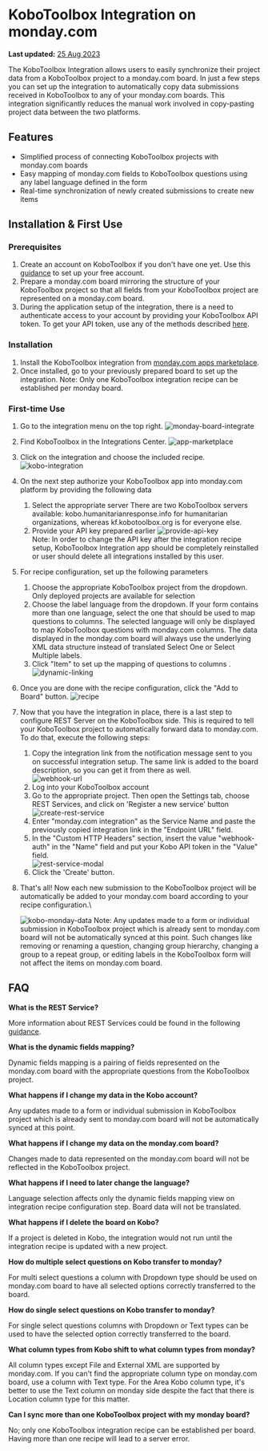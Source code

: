 # KoboToolbox Integration on monday.com
**Last updated:** <a href="https://github.com/kobotoolbox/docs/blob/8c97f9358780418e9384e2ba5c99f466d6022b8d/source/kobotoolbox_monday_integration.md" class="reference">25 Aug 2023</a>

The KoboToolbox Integration allows users to easily synchronize their project
data from a KoboToolbox project to a monday.com board. In just a few steps you
can set up the integration to automatically copy data submissions received in
KoboToolbox to any of your monday.com boards. This integration significantly
reduces the manual work involved in copy-pasting project data between the two
platforms.

## Features

- Simplified process of connecting KoboToolbox projects with monday.com boards
- Easy mapping of monday.com fields to KoboToolbox questions using any label
  language defined in the form
- Real-time synchronization of newly created submissions to create new items

## Installation & First Use

### Prerequisites

1.  Create an account on KoboToolbox if you don't have one yet. Use this
    [guidance](https://support.kobotoolbox.org/creating_account.html) to set up
    your free account.
2.  Prepare a monday.com board mirroring the structure of your KoboToolbox
    project so that all fields from your KoboToolbox project are represented on
    a monday.com board.
3.  During the application setup of the integration, there is a need to
    authenticate access to your account by providing your KoboToolbox API token.
    To get your API token, use any of the methods described
    [here](https://support.kobotoolbox.org/api.html?highlight=api%20token).

### Installation

1.  Install the KoboToolbox integration from
    [monday.com apps marketplace](https://monday.com/marketplace).
2.  Once installed, go to your previously prepared board to set up the
    integration.
    Note: Only one KoboToolbox integration recipe can be established per monday board.

### First-time Use

1.  Go to the integration menu on the top right.
    ![monday-board-integrate](/images/kobotoolbox_monday_integration/monday-board-integrate.png)
2.  Find KoboToolbox in the Integrations Center.
    ![app-marketplace](/images/kobotoolbox_monday_integration/find-integration.png)
3.  Click on the integration and choose the included recipe.
    ![kobo-integration](/images/kobotoolbox_monday_integration/choose-recipe.png)
4.  On the next step authorize your KoboToolbox app into monday.com platform by providing the following data
    1. Select the appropriate server
    There are two KoboToolbox servers available: kobo.humanitarianresponse.info for humanitarian organizations, whereas kf.kobotoolbox.org is for everyone else.
    2. Provide your API key prepared earlier ![provide-api-key](/images/kobotoolbox_monday_integration/provide-api-key.png)  
    Note: In order to change the API key after the integration recipe setup, KoboToolbox Integration app should be completely reinstalled or user should delete all integrations installed by this user.
5. For recipe configuration, set up the following parameters
    1.  Choose the appropriate KoboToolbox project from the dropdown. Only
        deployed projects are available for selection
    2.  Choose the label language from the dropdown. If your form contains more
        than one language, select the one that should be used to map questions
        to columns. The selected language will only be displayed to map
        KoboToolbox questions with monday.com columns. The data displayed in the
        monday.com board will always use the underlying XML data structure
        instead of translated Select One or Select Multiple labels.
    3.  Click "Item" to set up the mapping of questions to columns .
        ![dynamic-linking](/images/kobotoolbox_monday_integration/item-mapping.png)
5.  Once you are done with the recipe configuration, click the "Add to Board"
    button. ![recipe](/images/kobotoolbox_monday_integration/recipe-config.png)
6.  Now that you have the integration in place, there is a last step to
    configure REST Server on the KoboToolbox side. This is required to tell your
    KoboToolbox project to automatically forward data to monday.com. To do that,
    execute the following steps:
    1.  Copy the integration link from the notification message sent to you on
        successful integration setup. The same link is added to the board
        description, so you can get it from there as well.\
        ![webhook-url](/images/kobotoolbox_monday_integration/description-link.png)
    2.  Log into your KoboToolbox account
    3.  Go to the appropriate project. Then open the Settings tab, choose REST
        Services, and click on 'Register a new service' button\
        ![create-rest-service](/images/kobotoolbox_monday_integration/create-rest-service.png)
    4.  Enter "monday.com integration" as the Service Name and paste the
        previously copied integration link in the "Endpoint URL" field.
    5.  In the "Custom HTTP Headers" section, insert the value "webhook-auth" in
        the "Name" field and put your Kobo API token in the "Value" field.\
        ![rest-service-modal](/images/kobotoolbox_monday_integration/rest-service-modal.png)
    6.  Click the 'Create' button.
7.  That's all! Now each new submission to the KoboToolbox project will be
    automatically be added to your monday.com board according to your recipe
    configuration.\

    ![kobo-monday-data](/images/kobotoolbox_monday_integration/kobo-monday-data.png)
    Note: Any updates made to a form or individual submission in KoboToolbox
    project which is already sent to monday.com board will not be automatically
    synced at this point. Such changes like removing or renaming a question,
    changing group hierarchy, changing a group to a repeat group, or editing
    labels in the KoboToolbox form will not affect the items on monday.com
    board.

## FAQ

**What is the REST Service?**

More information about REST Services could be found in the following
[guidance](https://support.kobotoolbox.org/rest_services.html).

**What is the dynamic fields mapping?**

Dynamic fields mapping is a pairing of fields represented on the monday.com
board with the appropriate questions from the KoboToolbox project.

**What happens if I change my data in the Kobo account?**

Any updates made to a form or individual submission in KoboToolbox project which
is already sent to monday.com board will not be automatically synced at this
point.

**What happens if I change my data on the monday.com board?**

Changes made to data represented on the monday.com board will not be reflected
in the KoboToolbox project.

**What happens if I need to later change the language?**

Language selection affects only the dynamic fields mapping view on integration
recipe configuration step. Board data will not be translated.

**What happens if I delete the board on Kobo?**

If a project is deleted in Kobo, the integration would not run until the
integration recipe is updated with a new project.

**How do multiple select questions on Kobo transfer to monday?**

For multi select questions a column with Dropdown type should be used on
monday.com board to have all selected options correctly transferred to the
board.

**How do single select questions on Kobo transfer to monday?**

For single select questions columns with Dropdown or Text types can be used to
have the selected option correctly transferred to the board.

**What column types from Kobo shift to what column types from monday?**

All column types except File and External XML are supported by monday.com. If
you can't find the appropriate column type on monday.com board, use a column
with Text type. For the Area Kobo column type, it's better to use the Text
column on monday side despite the fact that there is Location column type for
this matter.

**Can I sync more than one KoboToolbox project with my monday board?**

No; only one KoboToolbox integration recipe can be established per board. 
Having more than one recipe will lead to a server error.
